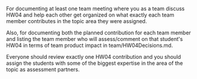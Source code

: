 For documenting at least one team meeting where you as a team discuss HW04 and help each other get organized on what exactly each team member contributes in the topic area they were assigned.  
 
Also, for documenting both the planned contribution for each team member and listing the team member who will assess/comment on that student's HW04 in terms of team product impact in team/HW04Decisions.md. 

Everyone should review exactly one HW04 contribution and you should assign the students with some of the biggest expertise in the area of the topic as assessment partners. 


